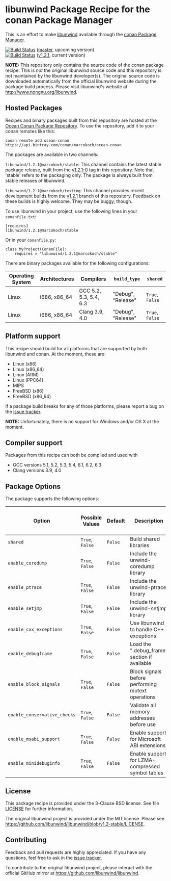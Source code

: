 # libunwind Package Recipe for the conan Package Manager

This is an effort to make [libunwind]
available through the [conan Package Manager].

[![Build Status](https://travis-ci.org/MarcoKoch/conan-libunwind.svg?branch=master)](https://travis-ci.org/MarcoKoch/conan-libunwind) ([master], upcoming version)  
[![Build Status](https://travis-ci.org/MarcoKoch/conan-libunwind.svg?branch=v1.2.1)](https://travis-ci.org/MarcoKoch/conan-libunwind) ([v1.2.1], current version)

**NOTE:**
This repository only contains the source code of the conan package recipe.
This is *not* the original libunwind source code
and this repository is not maintained by the libunwind developer(s).
The original source code is downloaded automatically
from the official libunwind website
during the package build process.
Please visit libunwind's website at <http://www.nongnu.org/libunwind>.


## Hosted Packages

Recipes and binary packages built from this repository
are hosted at the [Ocean Conan Package Repository].
To use the repository, add it to your conan remotes like this:

    conan remote add ocean-conan https://api.bintray.com/conan/marcokoch/ocean-conan

The packages are available in two channels:

`libunwind/1.2.1@marcokoch/stable`:
This channel contains the latest stable package release, built
from the [v1.2.1-0] tag in this repository.
Note that 'stable' refers to the packaging only. The package is always built
from stable releases of libunwind.

`libunwind/1.2.1@marcokoch/testing`:
This channel provides recent development builds from the [v1.2.1]
branch of this repository.
Feedback on these builds is highly welcome.
They may be buggy, though.

To use libunwind in your project,
use the following lines in your `conanfile.txt`:

    [requires]
    libunwind/1.2.1@marcokoch/stable

Or in your `conanfile.py`:

    class MyProject(ConanFile):
        requires = "libunwind/1.2.1@marcokoch/stable"
        
There are binary packages available for the following configurations:

| Operating System | Architectures | Compilers              | `build_type`       | `shared`        |
|------------------|---------------|------------------------|--------------------|-----------------|
| Linux            | i686, x86_64  | GCC 5.2, 5.3, 5.4, 6.3 | "Debug", "Release" | `True`, `False` |
| Linux            | i686, x86_64  | Clang 3.9, 4.0         | "Debug", "Release" | `True`, `False` |
        
        
## Platform support

This recipe should build for all platforms
that are supported by both libunwind and conan.
At the moment, these are:

* Linux (x86)
* Linux (x86_64)
* Linux (ARM)
* Linux (PPC64)
* MIPS
* FreeBSD (x86)
* FreeBSD (x86_64)

If a package build breaks for any of those platforms, please report a bug on
the [issue tracker].

**NOTE:**
Unfortunately, there is no support for Windows and/or OS X at the moment.


## Compiler support

Packages from this recipe can both be compiled and used with

* GCC versions 5.1, 5.2, 5.3, 5.4, 6.1, 6.2, 6.3
* Clang versions 3.9, 4.0


## Package Options

The package supports the following options:

| Option                       | Possible Values | Default | Description                                       | Equivalent libunwind configure script option |
|------------------------------|-----------------|---------|---------------------------------------------------|----------------------------------------------|
| `shared`                     | `True`, `False` | `False` | Build shared libraries                            | `--enable-shared`                            |
| `enable_coredump`            | `True`, `False` | `False` | Include the unwind-coredump library               | `--enable-coredump`                          |
| `enable_ptrace`              | `True`, `False` | `False` | Include the unwind-ptrace library                 | `--enable-ptrace`                            |
| `enable_setjmp`              | `True`, `False` | `False` | Include the unwind-setjmp library                 | `--enable-setjmp`                            |
| `enable_cxx_exceptions`      | `True`, `False` | `False` | Use libunwind to handle C++ exceptions            | `--enable-cxx-exceptions`                    |
| `enable_debugframe`          | `True`, `False` | `False` | Load the ".debug_frame" section if available      | `--enable-debugframe`                        |
| `enable_block_signals`       | `True`, `False` | `False` | Block signals before performing mutext operations | `--enable-block-signals`                     |
| `enable_conservative_checks` | `True`, `False` | `False` | Validate all memory addresses before use          | `--enable-conservative-checks`               |
| `enable_msabi_support`       | `True`, `False` | `False` | Enable support for Microsoft ABI extensions       | `--enable-msabi-support`                     |
| `enable_minidebuginfo`       | `True`, `False` | `False` | Enable support for LZMA-compressed symbol tables  | `--enable-minidebuginfo`                     |


## License

This package recipe is provided under the 3-Clause BSD license.
See file [LICENSE](LICENSE) for further information.

The original libunwind project is provided under the MIT license.
Please see <https://github.com/libunwind/libunwind/blob/v1.2-stable/LICENSE>.


## Contributing

Feedback and pull requests are highly appreciated.
If you have any questions, feel free to ask in the [issue tracker].

To contribute to the original libunwind project,
please interact with the official GitHub mirror at <https://github.com/libunwind/libunwind>.


[conan package manager]: https://conan.io/
[libunwind]: http://www.nongnu.org/libunwind/
[Ocean Conan Package Repository]: https://bintray.com/marcokoch/ocean-conan
[issue tracker]: https://github.com/MarcoKoch/conan-libunwind/issues
[libunwind README]: https://github.com/libunwind/libunwind/blob/master/README
[v1.2.1]: https://github.com/MarcoKoch/conan-libunwind/tree/v1.2.1
[v1.2.1-0]: https://github.com/MarcoKoch/conan-libunwind/tree/v1.2.1-0
[master]: https://github.com/MarcoKoch/conan-libunwind/tree/master
